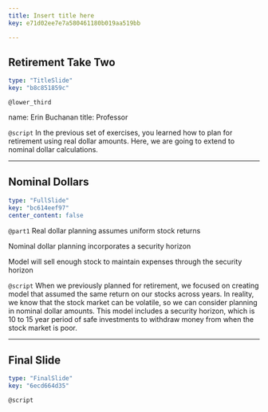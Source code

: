 ```yaml
---
title: Insert title here
key: e71d02ee7e7a580461180b019aa519bb

---
```

## Retirement Take Two

```yaml
type: "TitleSlide"
key: "b8c851859c"
```

`@lower_third`

name: Erin Buchanan
title: Professor


`@script`
In the previous set of exercises, you learned how to plan for retirement using real dollar amounts. Here, we are going to extend to nominal dollar calculations.


---
## Nominal Dollars

```yaml
type: "FullSlide"
key: "bc614eef97"
center_content: false
```

`@part1`
Real dollar planning assumes uniform stock returns

Nominal dollar planning incorporates a security horizon

Model will sell enough stock to maintain expenses through the security horizon


`@script`
When we previously planned for retirement, we focused on creating model that assumed the same return on our stocks across years. In reality, we know that the stock market can be volatile, so we can consider planning in nominal dollar amounts. This model includes a security horizon, which is 10 to 15 year period of safe investments to withdraw money from when the stock market is poor.


---
## Final Slide

```yaml
type: "FinalSlide"
key: "6ecd664d35"
```

`@script`



